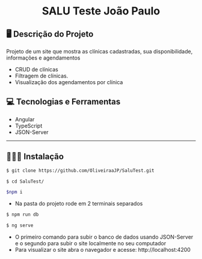 <p align="center">
  <h1 align="center">
    SALU Teste João Paulo
  </h1>
</p>

## 🖥️ Descrição do Projeto

  Projeto de um site que mostra as clínicas cadastradas, sua disponibilidade, informações e agendamentos
  - CRUD de clínicas
  - Filtragem de clínicas.
  - Visualização dos agendamentos por clínica
## 💻 Tecnologias e Ferramentas

- Angular
- TypeScript
- JSON-Server

---

## 👨🏻‍💻 Instalação
```bash
$ git clone https://github.com/OliveiraaJP/SaluTest.git

$ cd SaluTest/

$npm i
```
- Na pasta do projeto rode em 2 terminais separados
```bash
$ npm run db

$ ng serve
```
- O primeiro comando para subir o banco de dados usando JSON-Server e o segundo para subir o site localmente no seu computador
- Para visualizar o site abra o navegador e acesse: http://localhost:4200
